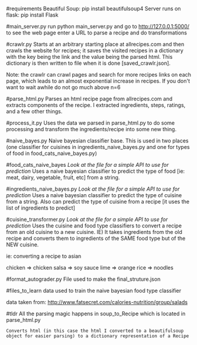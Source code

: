 #requirements
Beautiful Soup: pip install beautifulsoup4
Server runs on flask: pip install Flask

#main_server.py
run python main_server.py and go to http://127.0.0.1:5000/ to see the web page
enter a URL to parse a recipe and do transformations

#crawlr.py 
Starts at an arbitrary starting place at allrecipes.com and then crawls the website for recipes; it saves the visited recipes in a dictionary with the key being the link and the value being the parsed html. This dictionary is then written to file when it is done [saved_crawlr.json].

Note: the crawlr can crawl pages and search for more recipes links on each page, which leads to an almost exponential increase in recipes. If you don't want to wait awhile do not go much above n=6

#parse_html.py 
Parses an html recipe page from allrecipes.com and extracts components of the recipe. I extracted ingredients, steps, ratings, and a few other things. 

#process_it.py
Uses the data we parsed in parse_html.py to do some processing and transform the ingredients/recipe into some new thing. 

#naive_bayes.py 
Naive bayesian classifier base. This is used in two places (one classifier for cuisines in ingredients_naive_bayes.py and one for types of food in food_cats_naive_bayes.py)

#food_cats_naive_bayes
*Look at the file for a simple API to use for prediction*
Uses a naive bayesian classifier to predict the type of food [ie: meat, dairy, vegetable, fruit, etc] from a string. 

#ingredients_naive_bayes.py
*Look at the file for a simple API to use for prediction*
Uses a naive bayesian classifier to predict the type of cuisine from a string. 
Also can predict the type of cuisine from a recipe [it uses the list of ingredients to predict]

#cuisine_transformer.py 
*Look at the file for a simple API to use for prediction*
Uses the cuisine and food type classifiers to convert a recipe from an old cuisine to a new cuisine. IE) It takes ingredients from the old recipe and converts them to ingredients of the SAME food type but of the NEW cuisine. 

ie: converting a recipe to asian

chicken => chicken
salsa   => soy sauce 
lime    => orange
rice    => noodles

#format_autograder.py 
File used to make the final_struture.json 

#files_to_learn
data used to train the naive bayesian food type classifier

data taken from:
http://www.fatsecret.com/calories-nutrition/group/salads


#tldr
    All the parsing magic happens in soup_to_Recipe which is located in 
    parse_html.py

    Converts html (in this case the html I converted to a beautifulsoup
    object for easier parsing) to a dictionary representation of a Recipe

